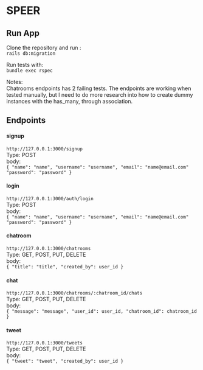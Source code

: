 # SPEER

## Run App
Clone the repository and run : <br />
```rails db:migration``` <br />

Run tests with: <br />
```bundle exec rspec``` <br />

Notes: <br />
Chatrooms endpoints has 2 failing tests. The endpoints are working when tested manually, but I need to do more research into how to create dummy instances with the has_many, through association.


## Endpoints

#### signup
``` http://127.0.0.1:3000/signup ```  <br />
Type: POST <br />
body: <br />
``` { "name": "name", "username": "username", "email": "name@email.com" "password": "password" } ```

#### login
``` http://127.0.0.1:3000/auth/login ``` <br />
Type: POST <br />
body: <br />
``` { "name": "name", "username": "username", "email": "name@email.com" "password": "password" } ```

#### chatroom
``` http://127.0.0.1:3000/chatrooms ``` <br />
Type: GET, POST, PUT, DELETE <br />
body: <br />
``` { "title": "title", "created_by": user_id } ```

#### chat
``` http://127.0.0.1:3000/chatrooms/:chatroom_id/chats ``` <br />
Type: GET, POST, PUT, DELETE <br />
body: <br />
``` { "message": "message", "user_id": user_id, "chatroom_id": chatroom_id } ```

#### tweet
``` http://127.0.0.1:3000/tweets ``` <br />
Type: GET, POST, PUT, DELETE <br />
body: <br />
``` { "tweet": "tweet", "created_by": user_id } ```